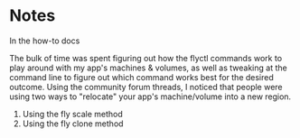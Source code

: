 # Notes


In the how-to docs 

The bulk of time was spent figuring out how the flyctl commands work to play around with my app's machines & volumes, as well as tweaking at the command line to figure out which command works best for the desired outcome.
Using the community forum threads, I noticed that people were using two ways to "relocate" your app's machine/volume into a new region.
1. Using the fly scale method
2. Using the fly clone method

